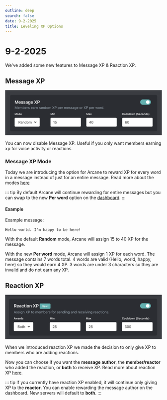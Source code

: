 ```yaml
---
outline: deep
search: false
date: 9-2-2025
title: Leveling XP Options
---
```


# 9-2-2025

We've added some new features to Message XP & Reaction XP.

## Message XP

![Message XP](./modes.png)

You can now disable Message XP. Useful if you only want members earning xp for voice activity or reactions.

### Message XP Mode

Today we are introducing the option for Arcane to reward XP for every word in a message instead of just for an entire message. Read more about the modes [here](/plugins/leveling/setup/xp-options#message-xp-mode)

::: tip
By default Arcane will continue rewarding for entire messages but you can swap to the new **Per word** option on the [dashboard](/core/dashboard).
:::

#### Example

Example message:

```
Hello world. I'm happy to be here!
```

With the default **Random** mode, Arcane will assign 15 to 40 XP for the message.

With the new **Per word** mode, Arcane will assign 1 XP for each word. The message contains 7 words total. 4 words are valid (Hello, world, happy, here) so they would earn 4 XP. 3 words are under 3 characters so they are invalid and do not earn any XP.

## Reaction XP

![Reaction XP](./awards.png)

When we introduced reaction XP we made the decision to only give XP to members who are adding reactions.

Now you can choose if you want the **message author**, the **member/reactor** who added the reaction, or **both** to receive XP. Read more about reaction XP [here](/plugins/leveling/setup/xp-options#reaction-xp).

::: tip
If you currently have reaction XP enabled, it will continue only giving XP to the **reactor**. You can enable rewarding the message author on the dashboard. New servers will default to **both**.
:::
